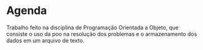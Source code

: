 # Agenda
Trabalho feito na disciplina de Programação Orientada a Objeto, que consiste o uso da poo na resolução dos problemas e o armazenamento dos dados em um arquivo de texto.
